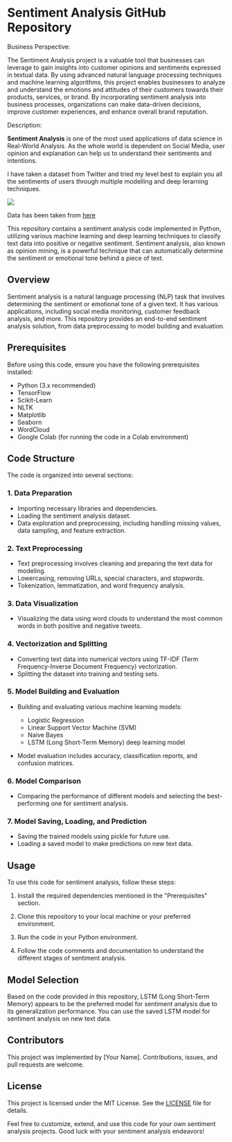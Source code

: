 # Sentiment Analysis GitHub Repository

Business Perspective:

The Sentiment Analysis project is a valuable tool that businesses can leverage to gain insights into customer opinions and sentiments expressed in textual data. By using advanced natural language processing techniques and machine learning algorithms, this project enables businesses to analyze and understand the emotions and attitudes of their customers towards their products, services, or brand. By incorporating sentiment analysis into business processes, organizations can make data-driven decisions, improve customer experiences, and enhance overall brand reputation.

Description:

**Sentiment Analysis** is one of the most used applications of data science in Real-World Analysis. As the whole world is dependent on Social Media, user opinion and explanation can help us to understand their sentiments and intentions.


I have taken a dataset from Twitter and tried my level best to explain you all the sentiments of users through multiple modelling and deep lerarning techniques.

![](https://monkeylearn.com/static/4e1ff4632ce1a1426c4095fb190d6db2/Learn-How-to-Do-Sentiment-With-Deep-Learning-Thumbnail-02.png)


Data has been taken from [here](https://www.kaggle.com/datasets/kazanova/sentiment140)


This repository contains a sentiment analysis code implemented in Python, utilizing various machine learning and deep learning techniques to classify text data into positive or negative sentiment. Sentiment analysis, also known as opinion mining, is a powerful technique that can automatically determine the sentiment or emotional tone behind a piece of text.

## Overview

Sentiment analysis is a natural language processing (NLP) task that involves determining the sentiment or emotional tone of a given text. It has various applications, including social media monitoring, customer feedback analysis, and more. This repository provides an end-to-end sentiment analysis solution, from data preprocessing to model building and evaluation.

## Prerequisites

Before using this code, ensure you have the following prerequisites installed:

- Python (3.x recommended)
- TensorFlow
- Scikit-Learn
- NLTK
- Matplotlib
- Seaborn
- WordCloud
- Google Colab (for running the code in a Colab environment)

## Code Structure

The code is organized into several sections:

### 1. Data Preparation

- Importing necessary libraries and dependencies.
- Loading the sentiment analysis dataset.
- Data exploration and preprocessing, including handling missing values, data sampling, and feature extraction.

### 2. Text Preprocessing

- Text preprocessing involves cleaning and preparing the text data for modeling.
- Lowercasing, removing URLs, special characters, and stopwords.
- Tokenization, lemmatization, and word frequency analysis.

### 3. Data Visualization

- Visualizing the data using word clouds to understand the most common words in both positive and negative tweets.

### 4. Vectorization and Splitting

- Converting text data into numerical vectors using TF-IDF (Term Frequency-Inverse Document Frequency) vectorization.
- Splitting the dataset into training and testing sets.

### 5. Model Building and Evaluation

- Building and evaluating various machine learning models:
  - Logistic Regression
  - Linear Support Vector Machine (SVM)
  - Naive Bayes
  - LSTM (Long Short-Term Memory) deep learning model

- Model evaluation includes accuracy, classification reports, and confusion matrices.

### 6. Model Comparison

- Comparing the performance of different models and selecting the best-performing one for sentiment analysis.

### 7. Model Saving, Loading, and Prediction

- Saving the trained models using pickle for future use.
- Loading a saved model to make predictions on new text data.

## Usage

To use this code for sentiment analysis, follow these steps:

1. Install the required dependencies mentioned in the "Prerequisites" section.

2. Clone this repository to your local machine or your preferred environment.

3. Run the code in your Python environment.

4. Follow the code comments and documentation to understand the different stages of sentiment analysis.

## Model Selection

Based on the code provided in this repository, LSTM (Long Short-Term Memory) appears to be the preferred model for sentiment analysis due to its generalization performance. You can use the saved LSTM model for sentiment analysis on new text data.

## Contributors

This project was implemented by [Your Name]. Contributions, issues, and pull requests are welcome.

## License

This project is licensed under the MIT License. See the [LICENSE](LICENSE) file for details.

Feel free to customize, extend, and use this code for your own sentiment analysis projects. Good luck with your sentiment analysis endeavors!
